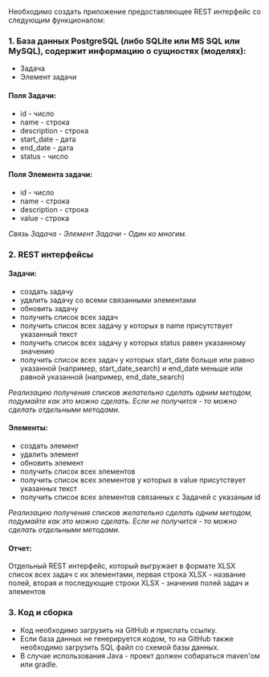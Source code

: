 Необходимо создать приложение предоставляющее REST интерфейс со следующим функционалом:

### 1. База данных PostgreSQL (либо SQLite или MS SQL или MySQL), содержит информацию о сущностях (моделях):

* Задача
* Элемент задачи

#### Поля Задачи:

* id - число
* name - строка
* description - строка
* start_date - дата
* end_date - дата
* status - число

#### Поля Элемента задачи:

* id - число
* name - строка
* description - строка
* value - строка

_Связь Задача - Элемент Задачи - Один ко многим._

### 2. REST интерфейсы

#### Задачи:

* создать задачу
* удалить задачу со всеми связанными элементами
* обновить задачу
* получить список всех задач
* получить список всех задачу у которых в name присутствует указанный текст
* получить список всех задачу у которых status равен указанному значению
* получить список всех задач у которых start_date больше или равно указанной (например, start_date_search) и end_date меньше или равной указанной (например, end_date_search)

_Реализацию получения списков желательно сделать одним методом, подумайте как это можно сделать. Если не получится - то можно сделать отдельными методами._

#### Элементы:

* создать элемент
* удалить элемент
* обновить элемент
* получить список всех элементов
* получить список всех элементов у которых в value присутствует указанных текст
* получить список всех элементов связанных с Задачей с указаным id

_Реализацию получения списков желательно сделать одним методом, подумайте как это можно сделать. Если не получится - то можно сделать отдельными методами._

#### Отчет:

Отдельный REST интерфейс, который выгружает в формате XLSX список всех задач с их элементами, первая строка XLSX - название полей, вторая и последующие строки XLSX - значения полей задач и элементов

### 3. Код и сборка

* Код необходимо загрузить на GitHub и прислать ссылку.
* Если база данных не генерируется кодом, то на GitHub также необходимо загрузить SQL файл со схемой базы данных.
* В случае использования Java - проект должен собираться maven'ом или gradle.

